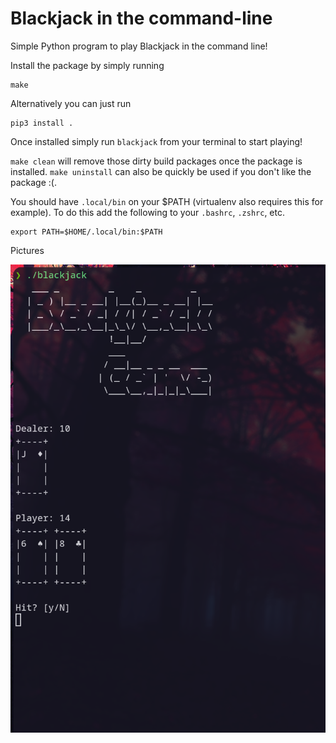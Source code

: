 # Blackjack in the command-line

Simple Python program to play Blackjack in the command line! 

Install the package by simply running
```
make
```

Alternatively you can just run
```
pip3 install .
```

Once installed simply run `blackjack` from your terminal to start playing!

`make clean` will remove those dirty build packages once the package is installed.
`make uninstall` can also be quickly be used if you don't like the package :(.

You should have `.local/bin` on your $PATH (virtualenv also requires this for example). To do this add the following to your `.bashrc`, `.zshrc`, etc.
```
export PATH=$HOME/.local/bin:$PATH
```

Pictures

![Example1](imgs/image1.png)
